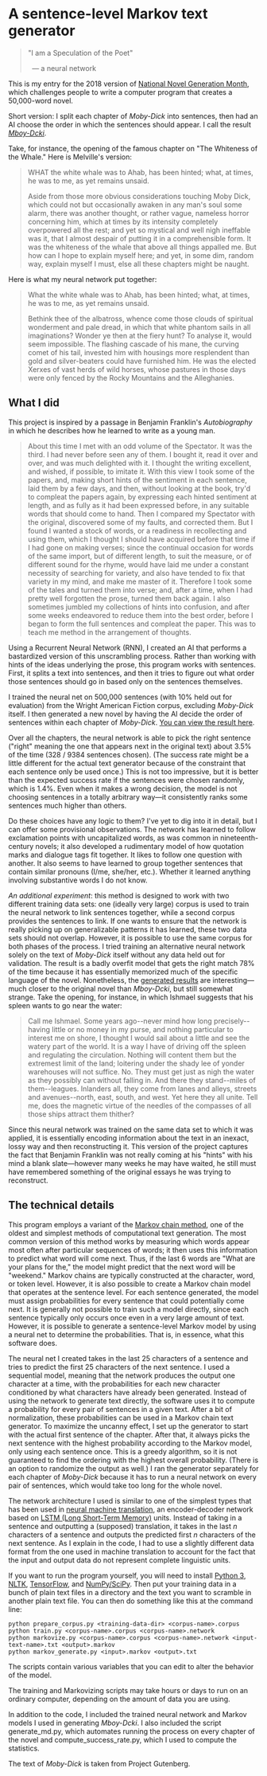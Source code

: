# A sentence-level Markov text generator

> "I am a Speculation of the Poet"
> 
> &nbsp;&nbsp;— a neural network

This is my entry for the 2018 version of [National Novel Generation Month](https://github.com/NaNoGenMo/2018), which challenges people to write a computer program that creates a 50,000-word novel.

Short version: I split each chapter of _Moby-Dick_ into sentences, then had an AI choose the order in which the sentences should appear. I call the result [_Mboy-Dcki_](https://raw.githubusercontent.com/jeffbinder/sentence-level-markov/master/mboydcki.txt).

Take, for instance, the opening of the famous chapter on "The Whiteness of the Whale." Here is Melville's version:

> WHAT the white whale was to Ahab, has been hinted; what, at times, he was to me, as yet remains unsaid.
> 
> Aside from those more obvious considerations touching Moby Dick, which could not but occasionally awaken in any man's soul some alarm, there was another thought, or rather vague, nameless horror concerning him, which at times by its intensity completely overpowered all the rest; and yet so mystical and well nigh ineffable was it, that I almost despair of putting it in a comprehensible form. It was the whiteness of the whale that above all things appalled me. But how can I hope to explain myself here; and yet, in some dim, random way, explain myself I must, else all these chapters might be naught.

Here is what my neural network put together:

> What the white whale was to Ahab, has been hinted; what, at times, he was to me, as yet remains unsaid. 
> 
> Bethink thee of the albatross, whence come those clouds of spiritual wonderment and pale dread, in which that white phantom sails in all imaginations?  Wonder ye then at the fiery hunt?  To analyse it, would seem impossible.  The flashing cascade of his mane, the curving comet of his tail, invested him with housings more resplendent than gold and silver-beaters could have furnished him.  He was the elected Xerxes of vast herds of wild horses, whose pastures in those days were only fenced by the Rocky Mountains and the Alleghanies.

## What I did

This project is inspired by a passage in Benjamin Franklin's _Autobiography_ in which he describes how he learned to write as a young man.

> About this time I met with an odd volume of the Spectator. It was the third. I had never before seen any of them. I bought it, read it over and over, and was much delighted with it. I thought the writing excellent, and wished, if possible, to imitate it. With this view I took some of the papers, and, making short hints of the sentiment in each sentence, laid them by a few days, and then, without looking at the book, try'd to compleat the papers again, by expressing each hinted sentiment at length, and as fully as it had been expressed before, in any suitable words that should come to hand. Then I compared my Spectator with the original, discovered some of my faults, and corrected them. But I found I wanted a stock of words, or a readiness in recollecting and using them, which I thought I should have acquired before that time if I had gone on making verses; since the continual occasion for words of the same import, but of different length, to suit the measure, or of different sound for the rhyme, would have laid me under a constant necessity of searching for variety, and also have tended to fix that variety in my mind, and make me master of it. Therefore I took some of the tales and turned them into verse; and, after a time, when I had pretty well forgotten the prose, turned them back again. I also sometimes jumbled my collections of hints into confusion, and after some weeks endeavored to reduce them into the best order, before I began to form the full sentences and compleat the paper. This was to teach me method in the arrangement of thoughts.

Using a Recurrent Neural Network (RNN), I created an AI that performs a bastardized version of this unscrambling process. Rather than working with hints of the ideas underlying the prose, this program works with sentences. First, it splits a text into sentences, and then it tries to figure out what order those sentences should go in based only on the sentences themselves.

I trained the neural net on 500,000 sentences (with 10% held out for evaluation) from the Wright American Fiction corpus, excluding _Moby-Dick_ itself. I then generated a new novel by having the AI decide the order of sentences within each chapter of _Moby-Dick_. [You can view the result here](https://raw.githubusercontent.com/jeffbinder/sentence-level-markov/master/mboydcki.txt).

Over all the chapters, the neural network is able to pick the right sentence ("right" meaning the one that appears next in the original text) about 3.5% of the time (328 / 9384 sentences chosen). (The success rate might be a little different for the actual text generator because of the constraint that each sentence only be used once.) This is not too impressive, but it is better than the expected success rate if the sentences were chosen randomly, which is 1.4%. Even when it makes a wrong decision, the model is not choosing sentences in a totally arbitrary way—it consistently ranks some sentences much higher than others.

Do these choices have any logic to them? I've yet to dig into it in detail, but I can offer some provisional observations. The network has learned to follow exclamation points with uncapitalized words, as was common in nineteenth-century novels; it also developed a rudimentary model of how quotation marks and dialogue tags fit together. It likes to follow one question with another. It also seems to have learned to group together sentences that contain similar pronouns (I/me, she/her, etc.). Whether it learned anything involving substantive words I do not know.

*An additional experiment*: this method is designed to work with two different training data sets: one (ideally very large) corpus is used to train the neural network to link sentences together, while a second corpus provides the sentences to link. If one wants to ensure that the network is really picking up on generalizable patterns it has learned, these two data sets should not overlap. However, it is possible to use the same corpus for both phases of the process. I tried training an alternative neural network solely on the text of _Moby-Dick_ itself without any data held out for validation. The result is a badly overfit model that gets the right match 78% of the time because it has essentially memorized much of the specific language of the novel. Nonetheless, the [generated results](https://raw.githubusercontent.com/jeffbinder/sentence-level-markov/master/mobydcik.txt) are interesting—much closer to the original novel than _Mboy-Dcki_, but still somewhat strange. Take the opening, for instance, in which Ishmael suggests that his spleen wants to go near the water:

> Call me Ishmael.  Some years ago--never mind how long precisely--having little or no money in my purse, and nothing particular to interest me on shore, I thought I would sail about a little and see the watery part of the world.  It is a way I have of driving off the spleen and regulating the circulation.  Nothing will content them but the extremest limit of the land; loitering under the shady lee of yonder warehouses will not suffice.  No.  They must get just as nigh the water as they possibly can without falling in.  And there they stand--miles of them--leagues.  Inlanders all, they come from lanes and alleys, streets and avenues--north, east, south, and west.  Yet here they all unite.  Tell me, does the magnetic virtue of the needles of the compasses of all those ships attract them thither?

Since this neural network was trained on the same data set to which it was applied, it is essentially encoding information about the text in an inexact, lossy way and then reconstructing it. This version of the project captures the fact that Benjamin Franklin was not really coming at his "hints" with his mind a blank slate—however many weeks he may have waited, he still must have remembered something of the original essays he was trying to reconstruct.

## The technical details

This program employs a variant of the [Markov chain method](https://en.wikipedia.org/wiki/Markov_chain), one of the oldest and simplest methods of computational text generation. The most common version of this method works by measuring which words appear most often after particular sequences of words; it then uses this information to predict what word will come next. Thus, if the last 6 words are "What are your plans for the," the model might predict that the next word will be "weekend." Markov chains are typically constructed at the character, word, or token level. However, it is also possible to create a Markov chain model that operates at the sentence level. For each sentence generated, the model must assign probabilities for every sentence that could potentially come next. It is generally not possible to train such a model directly, since each sentence typically only occurs once even in a very large amount of text. However, it is possible to generate a sentence-level Markov model by using a neural net to determine the probabilities. That is, in essence, what this software does.

The neural net I created takes in the last 25 characters of a sentence and tries to predict the first 25 characters of the next sentence. I used a sequential model, meaning that the network produces the output one character at a time, with the probabilities for each new character conditioned by what characters have already been generated. Instead of using the network to generate text directly, the software uses it to compute a probability for every pair of sentences in a given text. After a bit of normalization, these probabilities can be used in a Markov chain text generator. To maximize the uncanny effect, I set up the generator to start with the actual first sentence of the chapter. After that, it always picks the next sentence with the highest probability according to the Markov model, only using each sentence once. This is a greedy algorithm, so it is not guaranteed to find the ordering with the highest overall probability. (There is an option to randomize the output as well.) I ran the generator separately for each chapter of _Moby-Dick_ because it has to run a neural network on every pair of sentences, which would take too long for the whole novel.

The network architecture I used is similar to one of the simplest types that has been used in [neural machine translation](https://en.wikipedia.org/wiki/Neural_machine_translation), an encoder-decoder network based on [LSTM (Long Short-Term Memory)](https://en.wikipedia.org/wiki/Long_short-term_memory) units. Instead of taking in a sentence and outputting a (supposed) translation, it takes in the last _n_ characters of a sentence and outputs the predicted first _n_ characters of the next sentence. As I explain in the code, I had to use a slightly different data format from the one used in machine translation to account for the fact that the input and output data do not represent complete linguistic units.

If you want to run the program yourself, you will need to install [Python 3](python.org), [NLTK](nltk.org), [TensorFlow](tensorglow.org), and [NumPy/SciPy](scipy.org). Then put your training data in a bunch of plain text files in a directory and the text you want to scramble in another plain text file. You can then do something like this at the command line:

```
python prepare_corpus.py <training-data-dir> <corpus-name>.corpus
python train.py <corpus-name>.corpus <corpus-name>.network
python markovize.py <corpus-name>.corpus <corpus-name>.network <input-text-name>.txt <output>.markov
python markov_generate.py <input>.markov <output>.txt
```

The scripts contain various variables that you can edit to alter the behavior of the model.

The training and Markovizing scripts may take hours or days to run on an ordinary computer, depending on the amount of data you are using.

In addition to the code, I included the trained neural network and Markov models I used in generating _Mboy-Dcki_. I also included the script generate_md.py, which automates running the process on every chapter of the novel and compute_success_rate.py, which I used to compute the statistics.

The text of _Moby-Dick_ is taken from Project Gutenberg.
